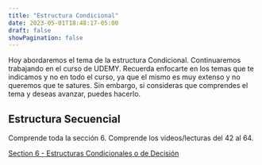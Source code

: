 ```yaml
---
title: "Estructura Condicional"
date: 2023-05-01T18:48:17-05:00
draft: false
showPagination: false
---
```


Hoy abordaremos el tema de la estructura Condicional. Continuaremos trabajando en el curso de UDEMY. Recuerda enfocarte en los temas que te indicamos y no en todo el curso, ya que el mismo es muy extenso y no queremos que te satures. Sin embargo, si consideras que comprendes el tema y deseas avanzar, puedes hacerlo.

## Estructura Secuencial

Comprende toda la sección 6. Comprende los videos/lecturas del 42 al 64.

[Section 6 - Estructuras Condicionales o de Decisión](https://www.udemy.com/course/fundamentos-de-programacion-algoritmos-en-java-y-javascript/learn/lecture/9234844#learning-tools)
